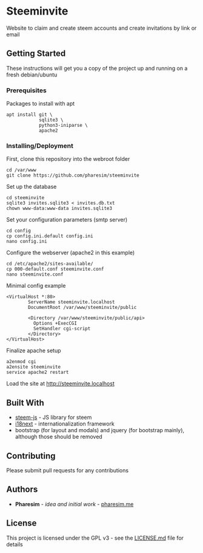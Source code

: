 # Steeminvite

Website to claim and create steem accounts and create invitations by link or email

## Getting Started

These instructions will get you a copy of the project up and running on a fresh debian/ubuntu

### Prerequisites

Packages to install with apt

```
apt install git \
            sqlite3 \
            python3-iniparse \
            apache2
```

### Installing/Deployment

First, clone this repository into the webroot folder

```
cd /var/www
git clone https://github.com/pharesim/steeminvite
```

Set up the database

```
cd steeminvite
sqlite3 invites.sqlite3 < invites.db.txt
chown www-data:www-data invites.sqlite3
```

Set your configuration parameters (smtp server)

```
cd config
cp config.ini.default config.ini
nano config.ini
```

Configure the webserver (apache2 in this example)

```
cd /etc/apache2/sites-available/
cp 000-default.conf steeminvite.conf
nano steeminvite.conf
```

Minimal config example
```
<VirtualHost *:80>
        ServerName steeminvite.localhost
        DocumentRoot /var/www/steeminvite/public

        <Directory /var/www/steeminvite/public/api>
          Options +ExecCGI
          SetHandler cgi-script
        </Directory>
</VirtualHost>

```

Finalize apache setup

```
a2enmod cgi
a2ensite steeminvite
service apache2 restart
```

Load the site at http://steeminvite.localhost

## Built With

* [steem-js](https://www.github.com/steemit/steem-js) - JS library for steem
* [i18next](https://github.com/i18next/i18next) - internationalization framework
* bootstrap (for layout and modals) and jquery (for bootstrap mainly), although those should be removed

## Contributing

Please submit pull requests for any contributions

## Authors

* **Pharesim** - *idea and initial work* - [pharesim.me](https://pharesim.me)

## License

This project is licensed under the GPL v3 - see the [LICENSE.md](LICENSE.md) file for details